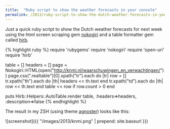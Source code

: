 ```yaml
---
title:  "Ruby script to show the weather forecasts in your console"
permalink: /2013/ruby-script-to-show-the-dutch-weather-forecasts-in-your-console
---
```


Just a quick ruby script to show the Dutch weather forecasts for next week using the
html screen scraping gem [nokogiri](http://nokogiri.org/) and a table formatter
gem called [hirb](https://github.com/cldwalker/hirb).

{% highlight ruby %}
require 'rubygems'
require 'nokogiri'
require 'open-uri'
require 'hirb'

table = []
headers = []
page = Nokogiri::HTML(open("http://knmi.nl/waarschuwingen_en_verwachtingen/"))
page.css(".realtable")[0].xpath("tr").each do |tr|
  row = []
  tr.xpath("th").each do |th|
    headers << th.text
  end
  tr.xpath("td").each do |th|
    row << th.text
  end
  table << row if row.count > 0
end

puts Hirb::Helpers::AutoTable.render table, :headers=>headers, :description=>false
{% endhighlight %}

The result in my ZSH (using theme [agnoster](https://gist.github.com/agnoster/3712874))
looks like this:

![screenshot]({{ "/images/2013/knmi.png" | prepend: site.baseurl }})

